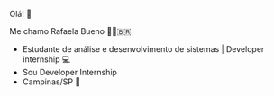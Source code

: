 Olá!
👋

Me chamo Rafaela Bueno 👩🏼‍🇧🇷

- Estudante de análise e desenvolvimento de sistemas | Developer internship 💻
- Sou Developer Internship
- Campinas/SP 📍
